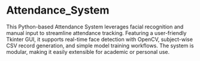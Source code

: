 # Attendance_System
This Python-based Attendance System leverages facial recognition and manual input to streamline attendance tracking. Featuring a user-friendly Tkinter GUI, it supports real-time face detection with OpenCV, subject-wise CSV record generation, and simple model training workflows. The system is modular, making it easily extensible for academic or personal use.